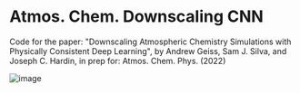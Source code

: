 # Atmos. Chem. Downscaling CNN

Code for the paper: "Downscaling Atmospheric Chemistry Simulations with Physically Consistent Deep Learning", by Andrew Geiss, Sam J. Silva, and Joseph C. Hardin, in prep for: Atmos. Chem. Phys. (2022)

![image](https://user-images.githubusercontent.com/25490494/165849790-9f9230db-6367-47ba-907a-e60b3fed168e.png)
